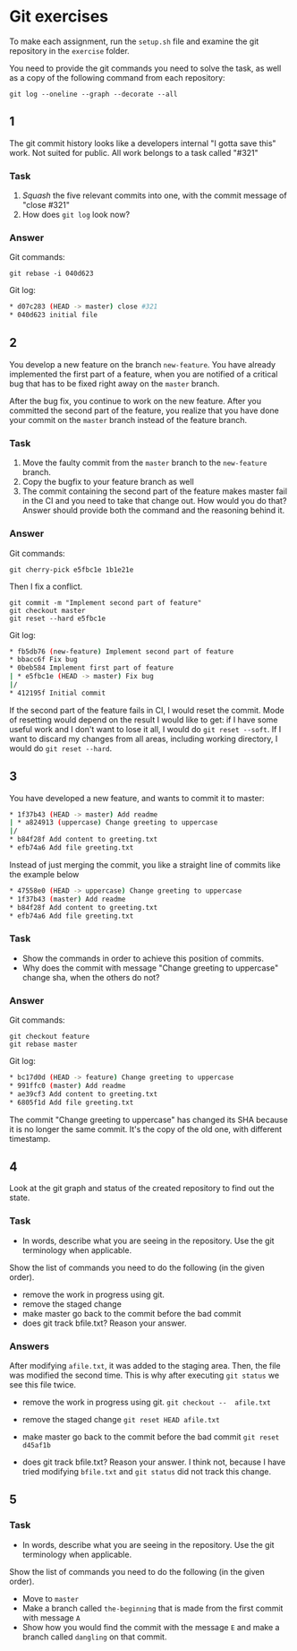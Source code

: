 # Git exercises

To make each assignment, run the `setup.sh` file and examine the git repository in the `exercise` folder.

You need to provide the git commands you need to solve the task, as well as a copy of the following command from each repository:

`git log --oneline --graph --decorate --all`

## 1

The git commit history looks like a developers internal "I gotta save this" work. Not suited for public.
All work belongs to a task called "#321"

### Task

1. _Squash_ the five relevant commits into one, with the commit message of "close #321"
1. How does `git log` look now?

### Answer

Git commands:

`git rebase -i 040d623`

Git log:

```bash
* d07c283 (HEAD -> master) close #321
* 040d623 initial file
```

## 2

You develop a new feature on the branch `new-feature`. You have already
implemented the first part of a feature, when you are notified of a critical
bug that has to be fixed right away on the `master` branch.

After the bug fix, you continue to work on the new feature. After you committed the second part of the feature, you realize that you have done your commit on the `master` branch instead of the feature branch.

### Task

1. Move the faulty commit from the `master` branch to the `new-feature` branch.
1. Copy the bugfix to your feature branch as well
1. The commit containing the second part of the feature makes master fail in the CI and you need to take that change out. How would you do that? Answer should provide both the command and the reasoning behind it.

### Answer

Git commands:

```git checkout new-feature
git cherry-pick e5fbc1e 1b1e21e
```

Then I fix a conflict.

```git add myapp.txt 
git commit -m "Implement second part of feature"
git checkout master
git reset --hard e5fbc1e
```

Git log:

```bash
* fb5db76 (new-feature) Implement second part of feature
* bbacc6f Fix bug
* 0beb584 Implement first part of feature
| * e5fbc1e (HEAD -> master) Fix bug
|/  
* 412195f Initial commit
```

If the second part of the feature fails in CI, I would reset the commit. Mode of resetting would depend on the result I would like to get: if I have some useful work and I don't want to lose it all, I would do ```git reset --soft```. If I want to discard my changes from all areas, including working directory, I would do ```git reset --hard```.


## 3

You have developed a new feature, and wants to commit it to master:

```bash
* 1f37b43 (HEAD -> master) Add readme
| * a824913 (uppercase) Change greeting to uppercase
|/  
* b84f28f Add content to greeting.txt
* efb74a6 Add file greeting.txt
```

Instead of just merging the commit, you like a straight line of commits like the example below

```bash
* 47558e0 (HEAD -> uppercase) Change greeting to uppercase
* 1f37b43 (master) Add readme
* b84f28f Add content to greeting.txt
* efb74a6 Add file greeting.txt
```

### Task

* Show the commands in order to achieve this position of commits.
* Why does the commit with message "Change greeting to uppercase" change sha, when the others do not?

### Answer

Git commands:

```
git checkout feature
git rebase master
```

Git log:
```bash
* bc17d0d (HEAD -> feature) Change greeting to uppercase
* 991ffc0 (master) Add readme
* ae39cf3 Add content to greeting.txt
* 6805f1d Add file greeting.txt
```

The commit "Change greeting to uppercase" has changed its SHA because it is no longer the same commit. It's the copy of the old one, with different timestamp. 

## 4

Look at the git graph and status of the created repository to find out the state.

### Task

* In words, describe what you are seeing in the repository. Use the git terminology when applicable.

Show the list of commands you need to do the following (in the given order).

* remove the work in progress using git.
* remove the staged change
* make master go back to the commit before the bad commit
* does git track bfile.txt? Reason your answer.

### Answers
After modifying ```afile.txt```, it was added to the staging area. Then, the file was modified the second time. This is why after executing ```git status``` we see this file twice.

* remove the work in progress using git.
```git checkout --  afile.txt```

* remove the staged change
```git reset HEAD afile.txt```

* make master go back to the commit before the bad commit
```git reset d45af1b```

* does git track bfile.txt? Reason your answer.
I think not, because I have tried modifying ```bfile.txt``` and ```git status``` did not track this change.

## 5

### Task

* In words, describe what you are seeing in the repository. Use the git terminology when applicable.

Show the list of commands you need to do the following (in the given order).

* Move to `master`
* Make a branch  called `the-beginning` that is made from the first commit with message `A`
* Show how you would find the commit with the message `E` and make a branch called `dangling` on that commit.
